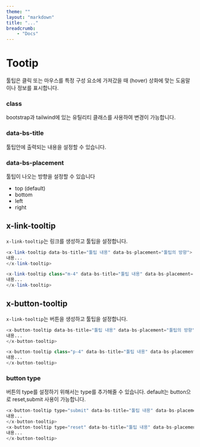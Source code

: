 ```yaml
---
theme: ""
layout: "markdown"
title: "..."
breadcrumb:
    - "Docs"
---
```


# Tootip

툴팁은 클릭 또는 마우스를 특정 구성 요소에 가져갔을 때 (hover) 상화에 맞는 도움말이나 정보를 표시합니다.

### class

bootstrap과 tailwind에 있는 유틸리티 클래스를 사용하여 변경이 가능합니다.

### data-bs-title

툴팁안에 출력되는 내용을 설정할 수 있습니다.

### data-bs-placement

툴팁이 나오는 방향을 설정할 수 있습니다

-   top (default)
-   bottom
-   left
-   right

## x-link-tooltip

`x-link-tooltip`는 링크를 생성하고 툴팁을 설정합니다.

```php
<x-link-tooltip data-bs-title="툴팁 내용" data-bs-placement="툴팁의 방향">
내용...
</x-link-tooltip>

<x-link-tooltip class="m-4" data-bs-title="툴팁 내용" data-bs-placement="툴팁의 방향">
내용...
</x-link-tooltip>
```

## x-button-tooltip

`x-link-tooltip`는 버튼을 생성하고 툴팁을 설정합니다.

```php
<x-button-tooltip data-bs-title="툴팁 내용" data-bs-placement="툴팁의 방향">
내용...
</x-button-tooltip>

<x-button-tooltip class="p-4" data-bs-title="툴팁 내용" data-bs-placement="툴팁의 방향">
내용...
</x-button-tooltip>


```

### button type

버튼의 type를 설정하기 위해서는 type를 추가해줄 수 있습니다.
default는 button으로 reset,submit 사용이 가능합니다.

```php
<x-button-tooltip type="submit" data-bs-title="툴팁 내용" data-bs-placement="툴팁의 방향">
내용...
</x-button-tooltip>
<x-button-tooltip type="reset" data-bs-title="툴팁 내용" data-bs-placement="툴팁의 방향">
내용...
</x-button-tooltip>

```

